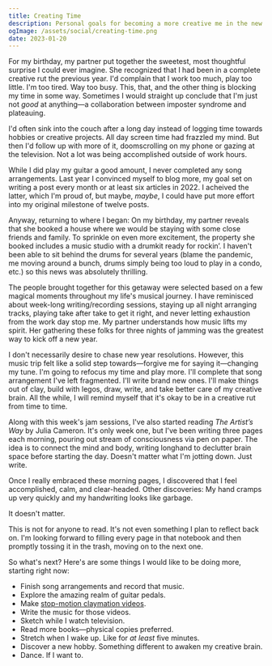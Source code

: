 ```yaml
---
title: Creating Time
description: Personal goals for becoming a more creative me in the new year
ogImage: /assets/social/creating-time.png
date: 2023-01-20
---
```


For my birthday, my partner put together the sweetest, most thoughtful surprise I could ever imagine. She recognized that I had been in a complete creative rut the previous year. I'd complain that I work too much, play too little. I'm too tired. Way too busy. This, that, and the other thing is blocking my time in some way. Sometimes I would straight up conclude that I'm just not _good_ at anything—a collaboration between imposter syndrome and plateauing.

I'd often sink into the couch after a long day instead of logging time towards hobbies or creative projects. All day screen time had frazzled my mind. But then I'd follow up with more of it, doomscrolling on my phone or gazing at the television. Not a lot was being accomplished outside of work hours.

While I did play my guitar a good amount, I never completed any song arrangements. Last year I convinced myself to blog more, my goal set on writing a post every month or at least six articles in 2022. I acheived the latter, which I'm proud of, but maybe, _maybe_, I could have put more effort into my original milestone of twelve posts.

Anyway, returning to where I began: On my birthday, my partner reveals that she booked a house where we would be staying with some close friends and family. To sprinkle on even more excitement, the property she booked includes a music studio with a drumkit ready for rockin’. I haven't been able to sit behind the drums for several years (blame the pandemic, me moving around a bunch, drums simply being too loud to play in a condo, etc.) so this news was absolutely thrilling.

The people brought together for this getaway were selected based on a few magical moments throughout my life's musical journey. I have reminisced about week-long writing/recording sessions, staying up all night arranging tracks, playing take after take to get it right, and never letting exhaustion from the work day stop me. My partner understands how music lifts my spirit. Her gathering these folks for three nights of jamming was the greatest way to kick off a new year.

I don't necessarily desire to chase new year resolutions. However, this music trip felt like a solid step towards—forgive me for saying it—changing my tune. I'm going to refocus my time and play more. I'll complete that song arrangement I've left fragmented. I'll write brand new ones. I'll make things out of clay, build with legos, draw, write, and take better care of my creative brain. All the while, I will remind myself that it's okay to be in a creative rut from time to time.

Along with this week's jam sessions, I've also started reading _The Artist’s Way_ by Julia Cameron. It's only week one, but I've been writing three pages each morning, pouring out stream of consciousness via pen on paper. The idea is to connect the mind and body, writing longhand to declutter brain space before starting the day. Doesn't matter what I'm jotting down. Just write.

Once I really embraced these morning pages, I discovered that I feel accomplished, calm, and clear-headed. Other discoveries: My hand cramps up very quickly and my handwriting looks like garbage.

It doesn't matter.

This is not for anyone to read. It's not even something I plan to reflect back on. I'm looking forward to filling every page in that notebook and then promptly tossing it in the trash, moving on to the next one.

So what's next? Here's are some things I would like to be doing more, starting right now:

- Finish song arrangements and record that music.
- Explore the amazing realm of guitar pedals.
- Make [stop-motion claymation videos](https://youtu.be/2jqKiVHS6x4).
- Write the music for those videos.
- Sketch while I watch television.
- Read more books—physical copies preferred.
- Stretch when I wake up. Like for _at least_ five minutes.
- Discover a new hobby. Something different to awaken my creative brain.
- Dance. If I want to.